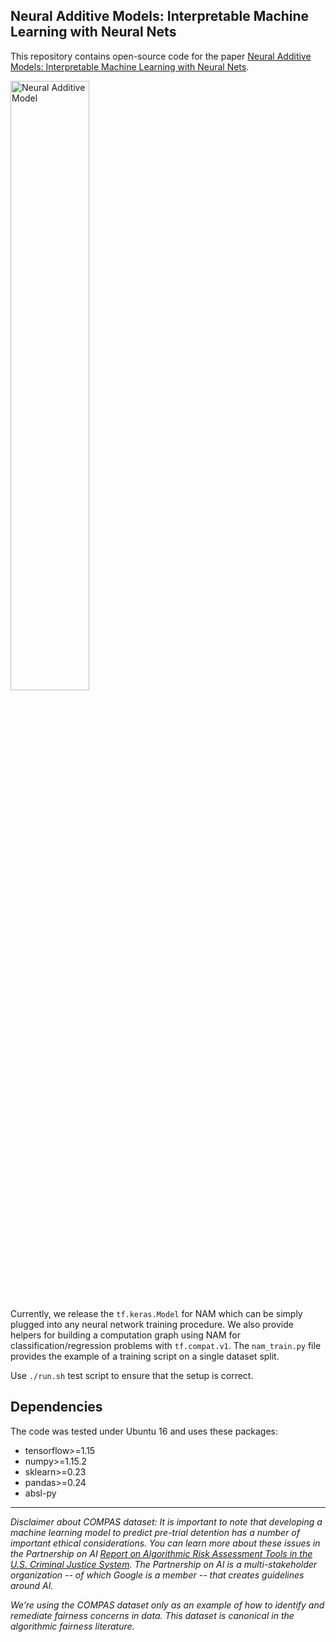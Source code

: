## Neural Additive Models: Interpretable Machine Learning with Neural Nets

This repository contains open-source code
for the paper
[Neural Additive Models: Interpretable Machine Learning with Neural Nets](https://arxiv.org/abs/2004.13912).

<img src="https://i.imgur.com/Hvb7sb2.jpg" width="50%" alt="Neural Additive Model" >

Currently,
we release the `tf.keras.Model` for NAM which can be simply plugged into any neural network training procedure. We also provide helpers for
building a computation graph using NAM for classification/regression problems with `tf.compat.v1`.
The `nam_train.py` file provides the example of a training script on a single
dataset split.

Use `./run.sh` test script to ensure that the setup is correct.

## Dependencies

The code was tested under Ubuntu 16 and uses these packages:

- tensorflow>=1.15
- numpy>=1.15.2
- sklearn>=0.23
- pandas>=0.24
- absl-py

---

*Disclaimer about COMPAS dataset: It is important to note that
developing a machine learning model to predict pre-trial detention has a
number of important ethical considerations. You can learn more about these
issues in the Partnership on AI
[Report on Algorithmic Risk Assessment Tools in the U.S. Criminal Justice System](https://www.partnershiponai.org/report-on-machine-learning-in-risk-assessment-tools-in-the-u-s-criminal-justice-system/).
The Partnership on AI is a multi-stakeholder organization -- of which Google
is a member -- that creates guidelines around AI.*

*We’re using the COMPAS dataset only as an example of how to identify and
remediate fairness concerns in data. This dataset is canonical in the
algorithmic fairness literature.*
